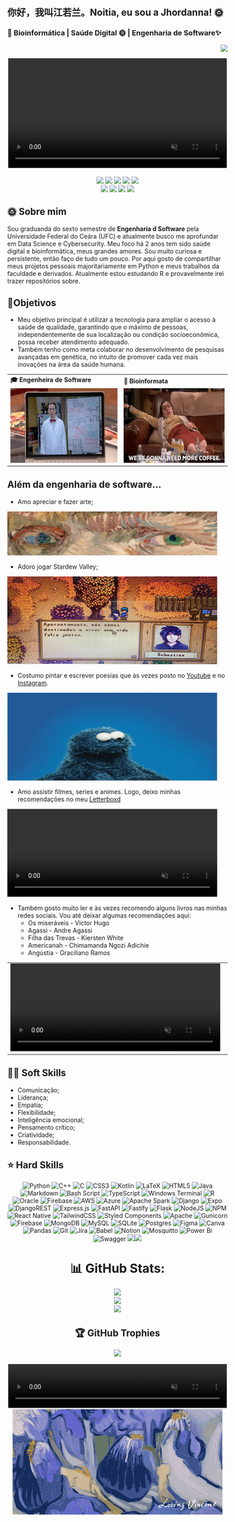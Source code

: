 ## 你好，我叫江若兰。Noitia, eu sou a Jhordanna! 🌞 
### 🧬 Bioinformática | Saúde Digital 🌞  | Engenharia de Software✨

<!--
**ceulazur/ceulazur** is a ✨ _special_ ✨ repository because its `README.md` (this file) appears on your GitHub profile.


-->
<img align="right" src="https://komarev.com/ghpvc/?username=ceulazur&color=007AA2"><br>
<div align="center">
  <a href="https://github.com/ceulazur">
    <video align="center" width="500" autoplay loop muted>
        <source src="o1.mp4" type="video/mp4">
    </video>

  </a>
</div>
<br>

<div align="center">
  <!-- Work Links -->
    <!-- git hub-->
  <a href="https://github.com/ceulazur" target="_blank"><img src="https://img.shields.io/badge/GitHub-100000?style=for-the-badge&logo=github&logoColor=white" target="_blank"></a>
 <!-- git lab
  <a href="https://hefesto.uea.edu.br/gitlab/ceulazur" target="_blank"><img src="https://img.shields.io/badge/GitLab-330F63?style=for-the-badge&logo=gitlab&logoColor=white" target="_blank"></a> -->
   <!-- linkedin-->
  <a href="https://www.linkedin.com/in//" target="_blank"><img src="https://img.shields.io/badge/-LinkedIn-%230077B5?style=for-the-badge&logo=linkedin&logoColor=white" target="_blank"></a>
   <!-- gmail-->
  <a href = "mailto:jhordanna@alu.ufc.br"><img src="https://img.shields.io/badge/Gmail-D14836?style=for-the-badge&logo=gmail&logoColor=white"></a>
  <!-- twitch -->
  <a href="https://www.twitch.tv/ceulazur" target="_blank"><img src="https://img.shields.io/badge/Twitch-6441a5?style=for-the-badge&logo=Twitch&logoColor=white" target="_blank"></a>
   <!-- youtube -->
  <a href="https://youtube.com/@jhordannaceulazur?si=rSq_rJAr5W_6jXet" target="_blank"><img src="https://img.shields.io/badge/Jhordanna-FF0000?style=for-the-badge&logo=youtube&logoColor=white" target="_blank"></a>
  <br><a href="https://www.youtube.com/c/C%C3%A9ulazur" target="_blank"><img src="https://img.shields.io/badge/Céulazur-FF0000?style=for-the-badge&logo=youtube&logoColor=white" target="_blank"></a>
  <!-- Social Links -->
  <a href="https://www.instagram.com/jhordanna.ceulazur/" target="_blank"><img src="https://img.shields.io/badge/-Jhordanna-%23E4405F?style=for-the-badge&logo=instagram&logoColor=white" target="_blank"></a>
  <a href="https://www.instagram.com/ceulazur/" target="_blank"><img src="https://img.shields.io/badge/-Céulazur-%23E4405F?style=for-the-badge&logo=instagram&logoColor=white" target="_blank"></a>
  <!-- OTH Links -->
  <a href="https://open.spotify.com/user/31pwitm27h6xoyp7663obypt5xsy?si=ac37c85bf3e24d2e" target="_blank"><img src="https://img.shields.io/badge/Spotify-1ED760?&style=for-the-badge&logo=spotify&logoColor=white"target="_blank"></a>

</div>

## 🌞 Sobre mim

Sou graduanda do sexto semestre de <b>Engenharia d Software</b> pela Universidade Federal do Ceára (UFC) e atualmente busco me aprofundar em Data Science e Cybersecurity. Meu foco há 2 anos tem sido saúde digital e bioinformática, meus grandes amores. Sou muito curiosa e persistente, então faço de tudo um pouco. Por aqui gosto de compartilhar meus projetos pessoais majoritariamente em Python e meus trabalhos da faculdade e derivados. Atualmente estou estudando R e provavelmente irei trazer repositórios sobre.

## 🌸Objetivos
- Meu objetivo principal é utilizar a tecnologia para ampliar o acesso à saúde de qualidade, garantindo que o máximo de pessoas, independentemente de sua localização ou condição socioeconômica, possa receber atendimento adequado.
- Também tenho como meta colaborar no desenvolvimento de pesquisas avançadas em genética, no intuito de promover cada vez mais inovações na área da saúde humana.

<div align="center">
  <table>
    <tr>
      <td><b>🎓 Engenheira de Software</b></td>
      <td><b>🧪 Bioinformata</b></td>
    </tr>
    <tr>
      <td><img src="b.gif" width="480px" height="170px"></td>
      <td><img src="cof.gif" width="430px" height="170px"> </td>
    </tr>
  </table>
</div>

## Além da engenharia de software...

- Amo apreciar e fazer arte;
<td><img src="ov.gif" width="480px" height="100px"> </td>

-  Adoro jogar Stardew Valley;
<td><img src="st1.jpg" width="480px" height="200px"> </td>

- Costumo pintar e escrever poesias que às vezes posto no [Youtube](https://www.youtube.com/c/C%C3%A9ulazur/videos) e no [Instagram](https://instagram.com/ceulazur).
<td><img src="il.gif" width="480px" height="200px"> </td>

- Amo assistir filmes, series e animes. Logo, deixo minhas recomendações no meu [Letterboxd](https://letterboxd.com/ceulazur/)
<td>
    <video width="480" height="200" autoplay loop muted>
        <source src="u.mp4" type="video/mp4">
    </video>
</td>

- Também gosto muito ler e às vezes recomendo alguns livros nas minhas redes sociais. 
Vou até deixar algumas recomendações aqui: 
  - Os miseráveis - Victor Hugo
  - Agassi - Andre Agassi
  - Filha das Trevas - Kiersten White
  - Americanah - Chimamanda Ngozi Adichie
  - Angústia - Graciliano Ramos
   

<div align="center">
  <table>
    <tr>
      <td>
    <video width="480" height="200" autoplay loop muted>
        <source src="d1.mp4" type="video/mp4">
    </video>
</td>
      <td><img src="cl.jpg" width="800px" height="150px"> </td>
    
  </table>
</div>

## 🦕🌞 Soft Skills
- Comunicação;
- Liderança;
- Empatia;
- Flexibilidade;
- Inteligência emocional;
- Pensamento crítico;
- Criatividade;
- Responsabilidade.


## ⭐️ Hard Skills

<div align="center">

![Python](https://img.shields.io/badge/python-3670A0?style=for-the-badge&logo=python&logoColor=ffdd54) ![C++](https://img.shields.io/badge/c++-%2300599C.svg?style=for-the-badge&logo=c%2B%2B&logoColor=white) ![C](https://img.shields.io/badge/c-%2300599C.svg?style=for-the-badge&logo=c&logoColor=white) ![CSS3](https://img.shields.io/badge/css3-%231572B6.svg?style=for-the-badge&logo=css3&logoColor=white) ![Kotlin](https://img.shields.io/badge/kotlin-%237F52FF.svg?style=for-the-badge&logo=kotlin&logoColor=white) ![LaTeX](https://img.shields.io/badge/latex-%23008080.svg?style=for-the-badge&logo=latex&logoColor=white) ![HTML5](https://img.shields.io/badge/html5-%23E34F26.svg?style=for-the-badge&logo=html5&logoColor=white) ![Java](https://img.shields.io/badge/java-%23ED8B00.svg?style=for-the-badge&logo=openjdk&logoColor=white) ![Markdown](https://img.shields.io/badge/markdown-%23000000.svg?style=for-the-badge&logo=markdown&logoColor=white) ![Bash Script](https://img.shields.io/badge/bash_script-%23121011.svg?style=for-the-badge&logo=gnu-bash&logoColor=white) ![TypeScript](https://img.shields.io/badge/typescript-%23007ACC.svg?style=for-the-badge&logo=typescript&logoColor=white) ![Windows Terminal](https://img.shields.io/badge/Windows%20Terminal-%234D4D4D.svg?style=for-the-badge&logo=windows-terminal&logoColor=white) ![R](https://img.shields.io/badge/r-%23276DC3.svg?style=for-the-badge&logo=r&logoColor=white) ![Oracle](https://img.shields.io/badge/Oracle-F80000?style=for-the-badge&logo=oracle&logoColor=white) ![Firebase](https://img.shields.io/badge/firebase-%23039BE5.svg?style=for-the-badge&logo=firebase) ![AWS](https://img.shields.io/badge/AWS-%23FF9900.svg?style=for-the-badge&logo=amazon-aws&logoColor=white) ![Azure](https://img.shields.io/badge/azure-%230072C6.svg?style=for-the-badge&logo=microsoftazure&logoColor=white) ![Apache Spark](https://img.shields.io/badge/Apache%20Spark-FDEE21?style=for-the-badge&logo=apachespark&logoColor=black) ![Django](https://img.shields.io/badge/django-%23092E20.svg?style=for-the-badge&logo=django&logoColor=white) ![Expo](https://img.shields.io/badge/expo-1C1E24?style=for-the-badge&logo=expo&logoColor=#D04A37) ![DjangoREST](https://img.shields.io/badge/DJANGO-REST-ff1709?style=for-the-badge&logo=django&logoColor=white&color=ff1709&labelColor=gray) ![Express.js](https://img.shields.io/badge/express.js-%23404d59.svg?style=for-the-badge&logo=express&logoColor=%2361DAFB) ![FastAPI](https://img.shields.io/badge/FastAPI-005571?style=for-the-badge&logo=fastapi) ![Fastify](https://img.shields.io/badge/fastify-%23000000.svg?style=for-the-badge&logo=fastify&logoColor=white) ![Flask](https://img.shields.io/badge/flask-%23000.svg?style=for-the-badge&logo=flask&logoColor=white) ![NodeJS](https://img.shields.io/badge/node.js-6DA55F?style=for-the-badge&logo=node.js&logoColor=white) ![NPM](https://img.shields.io/badge/NPM-%23CB3837.svg?style=for-the-badge&logo=npm&logoColor=white) ![React Native](https://img.shields.io/badge/react_native-%2320232a.svg?style=for-the-badge&logo=react&logoColor=%2361DAFB) <!--![React](https://img.shields.io/badge/react-%2320232a.svg?style=for-the-badge&logo=react&logoColor=%2361DAFB)--> ![TailwindCSS](https://img.shields.io/badge/tailwindcss-%2338B2AC.svg?style=for-the-badge&logo=tailwind-css&logoColor=white) ![Styled Components](https://img.shields.io/badge/styled--components-DB7093?style=for-the-badge&logo=styled-components&logoColor=white) ![Apache](https://img.shields.io/badge/apache-%23D42029.svg?style=for-the-badge&logo=apache&logoColor=white) ![Gunicorn](https://img.shields.io/badge/gunicorn-%298729.svg?style=for-the-badge&logo=gunicorn&logoColor=white) <!--![Nginx](https://img.shields.io/badge/nginx-%23009639.svg?style=for-the-badge&logo=nginx&logoColor=white)--><!-- ![Apache Maven](https://img.shields.io/badge/Apache%20Maven-C71A36?style=for-the-badge&logo=Apache%20Maven&logoColor=white)--> ![Firebase](https://img.shields.io/badge/firebase-a08021?style=for-the-badge&logo=firebase&logoColor=ffcd34) ![MongoDB](https://img.shields.io/badge/MongoDB-%234ea94b.svg?style=for-the-badge&logo=mongodb&logoColor=white) ![MySQL](https://img.shields.io/badge/mysql-4479A1.svg?style=for-the-badge&logo=mysql&logoColor=white) ![SQLite](https://img.shields.io/badge/sqlite-%2307405e.svg?style=for-the-badge&logo=sqlite&logoColor=white) <!--![Supabase](https://img.shields.io/badge/Supabase-3ECF8E?style=for-the-badge&logo=supabase&logoColor=white) --> ![Postgres](https://img.shields.io/badge/postgres-%23316192.svg?style=for-the-badge&logo=postgresql&logoColor=white) <!--![Adobe](https://img.shields.io/badge/adobe-%23FF0000.svg?style=for-the-badge&logo=adobe&logoColor=white)--> ![Figma](https://img.shields.io/badge/figma-%23F24E1E.svg?style=for-the-badge&logo=figma&logoColor=white) <!--[Gimp](https://img.shields.io/badge/Gimp-657D8B?style=for-the-badge&logo=gimp&logoColor=FFFFFF) -->![Canva](https://img.shields.io/badge/Canva-%2300C4CC.svg?style=for-the-badge&logo=Canva&logoColor=white) <!--![Krita](https://img.shields.io/badge/Krita-203759?style=for-the-badge&logo=krita&logoColor=EEF37B) ![Clip Studio Paint](https://img.shields.io/badge/ClipStudioPaint-%23CFD3D3.svg?style=for-the-badge&logo=ClipStudioPaint&logoColor=white) -->![Pandas](https://img.shields.io/badge/pandas-%23150458.svg?style=for-the-badge&logo=pandas&logoColor=white) ![Git](https://img.shields.io/badge/git-%23F05033.svg?style=for-the-badge&logo=git&logoColor=white) ![Jira](https://img.shields.io/badge/jira-%230A0FFF.svg?style=for-the-badge&logo=jira&logoColor=white) ![Babel](https://img.shields.io/badge/Babel-F9DC3e?style=for-the-badge&logo=babel&logoColor=black) ![Notion](https://img.shields.io/badge/Notion-%23000000.svg?style=for-the-badge&logo=notion&logoColor=white) ![Mosquitto](https://img.shields.io/badge/mosquitto-%233C5280.svg?style=for-the-badge&logo=eclipsemosquitto&logoColor=white) <!-- ![Kubernetes](https://img.shields.io/badge/kubernetes-%23326ce5.svg?style=for-the-badge&logo=kubernetes&logoColor=white) -->![Power Bi](https://img.shields.io/badge/power_bi-F2C811?style=for-the-badge&logo=powerbi&logoColor=black)<!-- ![Steam](https://img.shields.io/badge/steam-%23000000.svg?style=for-the-badge&logo=steam&logoColor=white) ![Riot Games](https://img.shields.io/badge/riotgames-D32936.svg?style=for-the-badge&logo=riotgames&logoColor=white) ![Epic Games](https://img.shields.io/badge/epicgames-%23313131.svg?style=for-the-badge&logo=epicgames&logoColor=white)--> ![Swagger](https://img.shields.io/badge/-Swagger-%23Clojure?style=for-the-badge&logo=swagger&logoColor=white) <!--![Raspberry Pi](https://img.shields.io/badge/-Raspberry_Pi-C51A4A?style=for-the-badge&logo=Raspberry-Pi) ![Trello](https://img.shields.io/badge/Trello-%23026AA7.svg?style=for-the-badge&logo=Trello&logoColor=white)--> <img src="https://img.shields.io/badge/JavaScript-323330?style=for-the-badge&logo=javascript&logoColor=F7DF1E"><img src="https://img.shields.io/badge/json-5E5C5C?style=for-the-badge&logo=json&logoColor=white">

# 📊 GitHub Stats:
![](https://github-readme-stats.vercel.app/api?username=ceulazur&theme=shadow_blue&hide_border=false&include_all_commits=true&count_private=true)<br/>
![](https://nirzak-streak-stats.vercel.app/?user=ceulazur&theme=shadow_blue&hide_border=false)<br/>
![](https://github-readme-stats.vercel.app/api/top-langs/?username=ceulazur&theme=shadow_blue&hide_border=false&include_all_commits=true&count_private=true&layout=compact)

## 🏆 GitHub Trophies
![](https://github-profile-trophy.vercel.app/?username=ceulazur&theme=monokai&no-frame=true&no-bg=false&margin-w=4)

<!--### 🔝 Top Contributed Repo
![](https://github-contributor-stats.vercel.app/api?username=ceulazur&limit=5&theme=shadow_blue&combine_all_yearly_contributions=true)

---
[![](https://visitcount.itsvg.in/api?id=ceulazur&icon=0&color=0)](https://visitcount.itsvg.in) -->





<td>
    <video width="500" height="100" autoplay loop muted>
        <source src="bb.mp4" type="video/mp4">
    </video>
</td>
 <td><img src="v1.gif"></td>